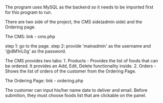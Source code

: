 The program uses MySQL as the backend so it needs to be imported first for this program to run.

There are two side of the project, the CMS side(admin side) and the Ordering page.

The CMS:
link - cms.php

step 1: go to the page.
step 2: provide 'mainadmin' as the username and '@dM1nL0g' as the password.

The CMS provides two tabs:
    1. Products - Provides the list of foods that can be ordered. It provides an Add, Edit, Delete functionality inside.
    2. Orders - Shows the list of orders of the customer from the Ordering Page.

The Ordering Page:
link - ordering.php

The customer can input his/her name date to deliver and email. Before submition, they must choose foods list that are clickable on the panel.
